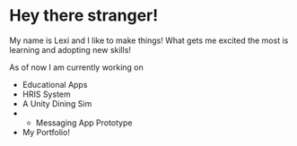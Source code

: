 # Hey there stranger!

My name is Lexi and I like to make things! What gets me excited the most is learning and adopting new skills!

As of now I am currently working on
- Educational Apps
- HRIS System
- A Unity Dining Sim
- - Messaging App Prototype
- My Portfolio!
